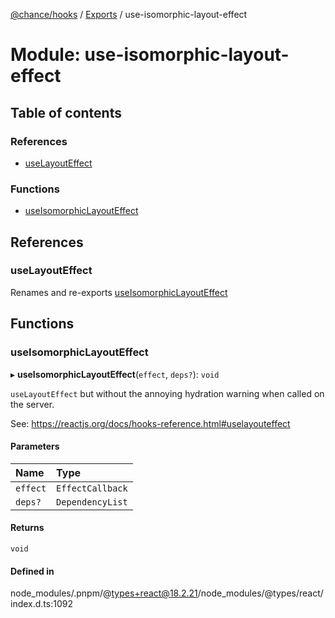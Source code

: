 [@chance/hooks](../README.md) / [Exports](../modules.md) / use-isomorphic-layout-effect

# Module: use-isomorphic-layout-effect

## Table of contents

### References

- [useLayoutEffect](use_isomorphic_layout_effect.md#uselayouteffect)

### Functions

- [useIsomorphicLayoutEffect](use_isomorphic_layout_effect.md#useisomorphiclayouteffect)

## References

### useLayoutEffect

Renames and re-exports [useIsomorphicLayoutEffect](use_isomorphic_layout_effect.md#useisomorphiclayouteffect)

## Functions

### useIsomorphicLayoutEffect

▸ **useIsomorphicLayoutEffect**(`effect`, `deps?`): `void`

`useLayoutEffect` but without the annoying hydration warning when called on
the server.

See: https://reactjs.org/docs/hooks-reference.html#uselayouteffect

#### Parameters

| Name | Type |
| :------ | :------ |
| `effect` | `EffectCallback` |
| `deps?` | `DependencyList` |

#### Returns

`void`

#### Defined in

node_modules/.pnpm/@types+react@18.2.21/node_modules/@types/react/index.d.ts:1092
